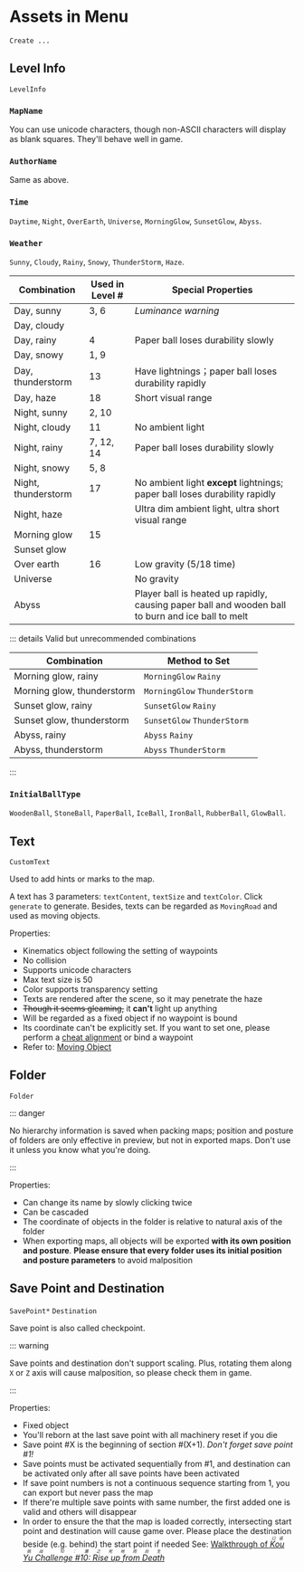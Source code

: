 # Assets in Menu

`Create ...`

## Level Info

`LevelInfo`

### `MapName`

You can use unicode characters, though non-ASCII characters will display as blank squares. They'll behave well in game.

### `AuthorName`

Same as above.

### `Time`

`Daytime`, `Night`, `OverEarth`, `Universe`, `MorningGlow`, `SunsetGlow`, `Abyss`.

### `Weather`

`Sunny`, `Cloudy`, `Rainy`, `Snowy`, `ThunderStorm`, `Haze`.

| Combination         | Used in Level # | Special Properties                                                                                |
| ------------------- | --------------- | ------------------------------------------------------------------------------------------------- |
| Day, sunny          | 3, 6            | _Luminance warning_                                                                               |
| Day, cloudy         |                 |                                                                                                   |
| Day, rainy          | 4               | Paper ball loses durability slowly                                                                |
| Day, snowy          | 1, 9            |                                                                                                   |
| Day, thunderstorm   | 13              | Have lightnings；paper ball loses durability rapidly                                              |
| Day, haze           | 18              | Short visual range                                                                                |
| Night, sunny        | 2, 10           |                                                                                                   |
| Night, cloudy       | 11              | No ambient light                                                                                  |
| Night, rainy        | 7, 12, 14       | Paper ball loses durability slowly                                                                |
| Night, snowy        | 5, 8            |                                                                                                   |
| Night, thunderstorm | 17              | No ambient light **except** lightnings; paper ball loses durability rapidly                       |
| Night, haze         |                 | Ultra dim ambient light, ultra short visual range                                                 |
| Morning glow        | 15              |                                                                                                   |
| Sunset glow         |                 |                                                                                                   |
| Over earth          | 16              | Low gravity (5/18 time)                                                                           |
| Universe            |                 | No gravity                                                                                        |
| Abyss               |                 | Player ball is heated up rapidly, causing paper ball and wooden ball to burn and ice ball to melt |

::: details Valid but unrecommended combinations

| Combination                | Method to Set                |
| -------------------------- | ---------------------------- |
| Morning glow, rainy        | `MorningGlow` `Rainy`        |
| Morning glow, thunderstorm | `MorningGlow` `ThunderStorm` |
| Sunset glow, rainy         | `SunsetGlow` `Rainy`         |
| Sunset glow, thunderstorm  | `SunsetGlow` `ThunderStorm`  |
| Abyss, rainy               | `Abyss` `Rainy`              |
| Abyss, thunderstorm        | `Abyss` `ThunderStorm`       |

:::

### `InitialBallType`

`WoodenBall`, `StoneBall`, `PaperBall`, `IceBall`, `IronBall`, `RubberBall`, `GlowBall`.

## Text

`CustomText`

Used to add hints or marks to the map.

A text has 3 parameters: `textContent`, `textSize` and `textColor`. Click `generate` to generate. Besides, texts can be regarded as `MovingRoad` and used as moving objects.

Properties:

- Kinematics object following the setting of waypoints
- No collision
- Supports unicode characters
- Max text size is 50
- Color supports transparency setting
- Texts are rendered after the scene, so it may penetrate the haze
- ~~Though it seems gleaming,~~ it **can't** light up anything
- Will be regarded as a fixed object if no waypoint is bound
- Its coordinate can't be explicitly set. If you want to set one, please perform a [cheat alignment](/en/start/alignment.md#cheat-alignment) or bind a waypoint
- Refer to: [Moving Object](/en/glossary/moving-object.md)

## Folder

`Folder`

::: danger

No hierarchy information is saved when packing maps; position and posture of folders are only effective in preview, but not in exported maps. Don't use it unless you know what you're doing.

:::

Properties:

- Can change its name by slowly clicking twice
- Can be cascaded
- The coordinate of objects in the folder is relative to natural axis of the folder
- When exporting maps, all objects will be exported **with its own position and posture**. **Please ensure that every folder uses its initial position and posture parameters** to avoid malposition

## Save Point and Destination

`SavePoint*` `Destination`

Save point is also called checkpoint.

::: warning

Save points and destination don't support scaling. Plus, rotating them along `X` or `Z` axis will cause malposition, so please check them in game.

:::

Properties:

- Fixed object
- You'll reborn at the last save point with all machinery reset if you die
- Save point #X is the beginning of section #(X+1). _Don't forget save point #1!_
- Save points must be activated sequentially from #1, and destination can be activated only after all save points have been activated
- If save point numbers is not a continuous sequence starting from 1, you can export but never pass the map
- If there're multiple save points with same number, the first added one is valid and others will disappear
- In order to ensure the that the map is loaded correctly, intersecting start point and destination will cause game over. Please place the destination beside (e.g. behind) the start point if needed
  See: [Walkthrough of _<ruby>Kou Yu Challenge #10: Rise up from Death<rt>口语挑战 10：置之死地而后生</rt></ruby>_](https://www.bilibili.com/video/BV1Xz4y1m7GC)
